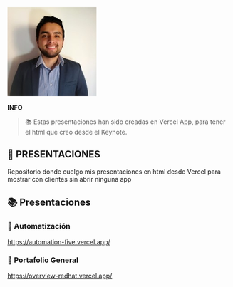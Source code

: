 [![AWESOME CHEATSHEETS LOGO](me.jpeg)](https://xjohnyknox.github.io/)


**INFO**

> 📚 Estas presentaciones han sido creadas en Vercel App, para tener el html que creo desde el Keynote.

## 🤔 PRESENTACIONES

Repositorio donde cuelgo mis presentaciones en html desde Vercel para mostrar con clientes sin abrir ninguna app

## 📚 Presentaciones

### 📃 Automatización
https://automation-five.vercel.app/

### 📃 Portafolio General
https://overview-redhat.vercel.app/

